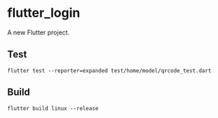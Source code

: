 # flutter_login

A new Flutter project.

## Test

```
flutter test --reporter=expanded test/home/model/qrcode_test.dart
```

## Build

```
flutter build linux --release
```